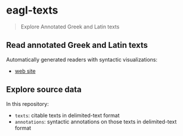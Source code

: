 # eagl-texts


> Explore Annotated Greek and Latin texts


## Read annotated Greek and Latin texts

Automatically generated readers with syntactic visualizations:

- [web site](https://neelsmith.github.io/eagl-texts/)


## Explore source data

In this repository:

- `texts`: citable texts in delimited-text format
- `annotations`: syntactic annotations on those texts in delimited-text format
